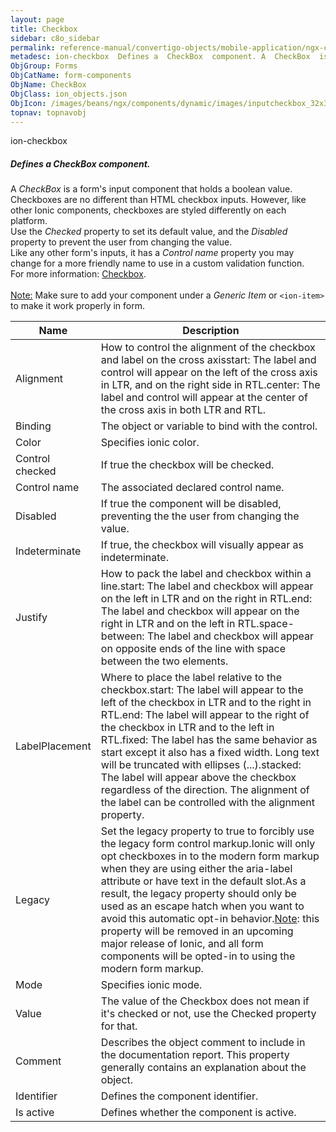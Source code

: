 ```yaml
---
layout: page
title: Checkbox
sidebar: c8o_sidebar
permalink: reference-manual/convertigo-objects/mobile-application/ngx-components/form-components/checkbox/
metadesc: ion-checkbox  Defines a  CheckBox  component. A  CheckBox  is a form's input component that holds a boolean value. Checkboxes are no different than HT
ObjGroup: Forms
ObjCatName: form-components
ObjName: CheckBox
ObjClass: ion_objects.json
ObjIcon: /images/beans/ngx/components/dynamic/images/inputcheckbox_32x32.png
topnav: topnavobj
---
```

ion-checkbox<br/>

##### Defines a <i>CheckBox</i> component.<br/>
A <i>CheckBox</i> is a form's input component that holds a boolean value.<br/>
Checkboxes are no different than HTML checkbox inputs. However, like other Ionic components, checkboxes are styled differently on each platform.<br/>
Use the <i>Checked</i> property to set its default value, and the <i>Disabled</i> property to prevent the user from changing the value.<br/>
Like any other form's inputs, it has a <i>Control name</i> property you may change for a more friendly name to use in a custom validation function.<br/>
 For more information: <a href='https://ionicframework.com/docs/api/checkbox'>Checkbox</a>.<br/>
<br/>
<span class='orangetwinsoft'><u>Note:</u></span> Make sure to add your component under a <i>Generic Item</i> or <code>&lt;ion-item&gt;</code> to make it work properly in form.

Name | Description 
--- | ---
Alignment | How to control the alignment of the checkbox and label on the cross axisstart: The label and control will appear on the left of the cross axis in LTR, and on the right side in RTL.center: The label and control will appear at the center of the cross axis in both LTR and RTL.
Binding | The object or variable to bind with the control.
Color | Specifies ionic color.
Control checked | If true the checkbox will be checked.
Control name | The associated declared control name.
Disabled | If true the component will be disabled, preventing the the user from changing the value.
Indeterminate | If true, the checkbox will visually appear as indeterminate.
Justify | How to pack the label and checkbox within a line.start: The label and checkbox will appear on the left in LTR and on the right in RTL.end: The label and checkbox will appear on the right in LTR and on the left in RTL.space-between: The label and checkbox will appear on opposite ends of the line with space between the two elements.
LabelPlacement | Where to place the label relative to the checkbox.start: The label will appear to the left of the checkbox in LTR and to the right in RTL.end: The label will appear to the right of the checkbox in LTR and to the left in RTL.fixed: The label has the same behavior as start except it also has a fixed width. Long text will be truncated with ellipses (...).stacked: The label will appear above the checkbox regardless of the direction. The alignment of the label can be controlled with the alignment property.
Legacy | Set the legacy property to true to forcibly use the legacy form control markup.Ionic will only opt checkboxes in to the modern form markup when they are using either the aria-label attribute or have text in the default slot.As a result, the legacy property should only be used as an escape hatch when you want to avoid this automatic opt-in behavior.<u>Note</u>: this property will be removed in an upcoming major release of Ionic, and all form components will be opted-in to using the modern form markup.
Mode | Specifies ionic mode.
Value | The value of the Checkbox does not mean if it's checked or not, use the Checked property for that.
Comment | Describes the object comment to include in the documentation report.  This property generally contains an explanation about the object. 
Identifier | Defines the component identifier.  
Is active | Defines whether the component is active. 

